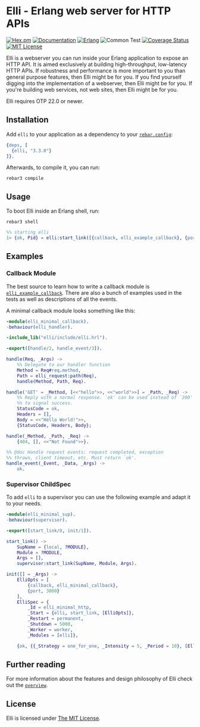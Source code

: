 # Elli - Erlang web server for HTTP APIs

[![Hex.pm](https://img.shields.io/hexpm/v/elli.svg)](https://hex.pm/packages/elli)
[![Documentation](https://img.shields.io/badge/docs-edown-green.svg)](https://hexdocs.pm/elli/)
[![Erlang](https://img.shields.io/badge/erlang-%E2%89%A520.0-red.svg)](http://www.erlang.org/downloads)
![Common Test](https://github.com/elli-lib/elli/workflows/Common%20Test/badge.svg)
[![Coverage Status](https://coveralls.io/repos/github/elli-lib/elli/badge.svg?branch=develop)](https://coveralls.io/github/elli-lib/elli?branch=develop)
[![MIT License](https://img.shields.io/badge/license-MIT-blue.svg)](LICENSE)

Elli is a webserver you can run inside your Erlang application to
expose an HTTP API. It is aimed exclusively at building
high-throughput, low-latency HTTP APIs. If robustness and performance
is more important to you than general purpose features, then Elli might be
for you. If you find yourself digging into the implementation of a
webserver, then Elli might be for you. If you're building web services,
not web sites, then Elli might be for you.

Elli requires OTP 22.0 or newer.

## Installation

Add `elli` to your application as a dependency to your
[`rebar.config`](https://www.rebar3.org/docs/configuration):

```erlang
{deps, [
  {elli, "3.3.0"}
]}.
```

Afterwards, to compile it, you can run:

```console
rebar3 compile
```

## Usage

To boot Elli inside an Erlang shell, run:

```console
rebar3 shell
```

```erlang
%% starting elli
1> {ok, Pid} = elli:start_link([{callback, elli_example_callback}, {port, 3000}]).
```

## Examples

### Callback Module

The best source to learn how to write a callback module
is [`elli_example_callback`](elli_example_callback.html).
There are also a bunch
of examples used in the tests as well as descriptions of all the events.

A minimal callback module looks something like this:

```erlang
-module(elli_minimal_callback).
-behaviour(elli_handler).

-include_lib("elli/include/elli.hrl").

-export([handle/2, handle_event/3]).

handle(Req, _Args) ->
    %% Delegate to our handler function
    Method = Req#req.method,
    Path = elli_request:path(Req),
    handle(Method, Path, Req).

handle('GET' = _Method, [<<"hello">>, <<"world">>] = _Path, _Req) ->
    %% Reply with a normal response. `ok' can be used instead of `200'
    %% to signal success.
    StatusCode = ok,
    Headers = [],
    Body = <<"Hello World!">>,
    {StatusCode, Headers, Body};

handle(_Method, _Path, _Req) ->
    {404, [], <<"Not Found">>}.

%% @doc Handle request events: request completed, exception
%% thrown, client timeout, etc. Must return `ok'.
handle_event(_Event, _Data, _Args) ->
    ok.
```

### Supervisor ChildSpec

To add `elli` to a supervisor you can use the following example and adapt it to
your needs.

```erlang
-module(elli_minimal_sup).
-behaviour(supervisor).

-export([start_link/0, init/1]).

start_link() ->
    SupName = {local, ?MODULE},
    Module = ?MODULE,
    Args = [],
    supervisor:start_link(SupName, Module, Args).

init([] = _Args) ->
    ElliOpts = [
        {callback, elli_minimal_callback},
        {port, 3000}
    ],
    ElliSpec = {
        _Id = elli_minimal_http,
        _Start = {elli, start_link, [ElliOpts]},
        _Restart = permanent,
        _Shutdown = 5000,
        _Worker = worker,
        _Modules = [elli]},

    {ok, {{_Strategy = one_for_one, _Intensity = 5, _Period = 10}, [ElliSpec]} }.
```

## Further reading

For more information about the features and design philosophy of Elli check
out the [`overview`](OVERVIEW.md).

## License

Elli is licensed under [The MIT License](LICENSE).
